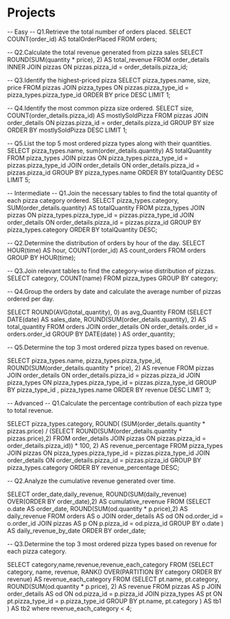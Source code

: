 # Projects

-- Easy
-- Q1.Retrieve the total number of orders placed.
SELECT 
    COUNT(order_id) AS totalOrderPlaced
FROM
    orders;

-- Q2.Calculate the total revenue generated from pizza sales
SELECT 
    ROUND(SUM(quantity * price), 2) AS total_revenue
FROM
    order_details
        INNER JOIN
    pizzas ON pizzas.pizza_id = order_details.pizza_id;

-- Q3.Identify the highest-priced pizza
SELECT 
    pizza_types.name, size, price
FROM
    pizzas
        JOIN
    pizza_types ON pizzas.pizza_type_id = pizza_types.pizza_type_id
ORDER BY price DESC
LIMIT 1;

-- Q4.Identify the most common pizza size ordered.
SELECT 
    size, COUNT(order_details.pizza_id) AS mostlySoldPizza
FROM
    pizzas
        JOIN
    order_details ON pizzas.pizza_id = order_details.pizza_id
GROUP BY size
ORDER BY mostlySoldPizza DESC
LIMIT 1;

-- Q5.List the top 5 most ordered pizza types along with their quantities.
SELECT 
    pizza_types.name, sum(order_details.quantity) AS totalQuantity
FROM
    pizza_types
        JOIN
    pizzas ON pizza_types.pizza_type_id = pizzas.pizza_type_id
        JOIN
    order_details ON order_details.pizza_id = pizzas.pizza_id
GROUP BY pizza_types.name
ORDER BY totalQuantity DESC
LIMIT 5;


-- Intermediate
-- Q1.Join the necessary tables to find the total quantity of each pizza category ordered.
SELECT 
    pizza_types.category,
    SUM(order_details.quantity) AS totalQuantity
FROM
    pizza_types
        JOIN
    pizzas ON pizza_types.pizza_type_id = pizzas.pizza_type_id
        JOIN
    order_details ON order_details.pizza_id = pizzas.pizza_id
GROUP BY pizza_types.category
ORDER BY totalQuantity DESC;


-- Q2.Determine the distribution of orders by hour of the day.
SELECT 
    HOUR(time) AS hour, COUNT(order_id) AS count_orders
FROM
    orders
GROUP BY HOUR(time);


-- Q3.Join relevant tables to find the category-wise distribution of pizzas.
SELECT 
    category, COUNT(name)
FROM
    pizza_types
GROUP BY category;


-- Q4.Group the orders by date and calculate the average number of pizzas ordered per day.

SELECT 
    ROUND(AVG(total_quantity), 0) as avg_Quantity
FROM
    (SELECT 
        DATE(date) AS sales_date,
            ROUND(SUM(order_details.quantity), 2) AS total_quantity
    FROM
        orders
    JOIN order_details ON order_details.order_id = orders.order_id
    GROUP BY DATE(date)
) AS order_quantity;
    

-- Q5.Determine the top 3 most ordered pizza types based on revenue.

SELECT 
    pizza_types.name,
    pizza_types.pizza_type_id,
    ROUND(SUM(order_details.quantity * price), 2) AS revenue
FROM
    pizzas
        JOIN
    order_details ON order_details.pizza_id = pizzas.pizza_id
        JOIN
    pizza_types ON pizza_types.pizza_type_id = pizzas.pizza_type_id
GROUP BY pizza_type_id , pizza_types.name
ORDER BY revenue DESC
LIMIT 3;


-- Advanced
-- Q1.Calculate the percentage contribution of each pizza type to total revenue.

SELECT 
	pizza_types.category,
    ROUND(
        (SUM(order_details.quantity * pizzas.price) / 
        (SELECT ROUND(SUM(order_details.quantity * pizzas.price),2) 
        FROM order_details
        JOIN pizzas ON pizzas.pizza_id = order_details.pizza_id)) * 100,
    2) AS revenue_percentage
FROM pizza_types
JOIN
pizzas ON pizza_types.pizza_type_id = pizzas.pizza_type_id
JOIN
order_details ON order_details.pizza_id = pizzas.pizza_id
GROUP BY pizza_types.category
ORDER BY 
    revenue_percentage DESC;


-- Q2.Analyze the cumulative revenue generated over time.

 SELECT order_date,daily_revenue, 
 ROUND(SUM(daily_revenue) OVER(ORDER BY order_date),2) AS cumulative_revenue
 FROM 
 (SELECT 
    o.date AS order_date,
    ROUND(SUM(od.quantity * p.price),2) AS daily_revenue
FROM
    orders AS o
	JOIN
    order_details AS od ON od.order_id = o.order_id
    JOIN
    pizzas AS p ON p.pizza_id = od.pizza_id
    GROUP BY o.date
) AS daily_revenue_by_date
ORDER BY order_date;


-- Q3.Determine the top 3 most ordered pizza types based on revenue for each pizza category.

SELECT category,name,revenue,revenue_each_category 
FROM
  (SELECT 
	category,
	name,
    revenue,
    RANK() OVER(PARTITION BY category ORDER BY revenue) AS revenue_each_category
FROM 
  (SELECT 
    pt.name,
    pt.category,
    ROUND(SUM(od.quantity * p.price), 2) AS revenue
FROM
    pizzas AS p
    JOIN
    order_details AS od ON od.pizza_id = p.pizza_id
	JOIN
    pizza_types AS pt ON pt.pizza_type_id = p.pizza_type_id
GROUP BY pt.name, pt.category
) AS tb1
) AS tb2
where revenue_each_category < 4;
